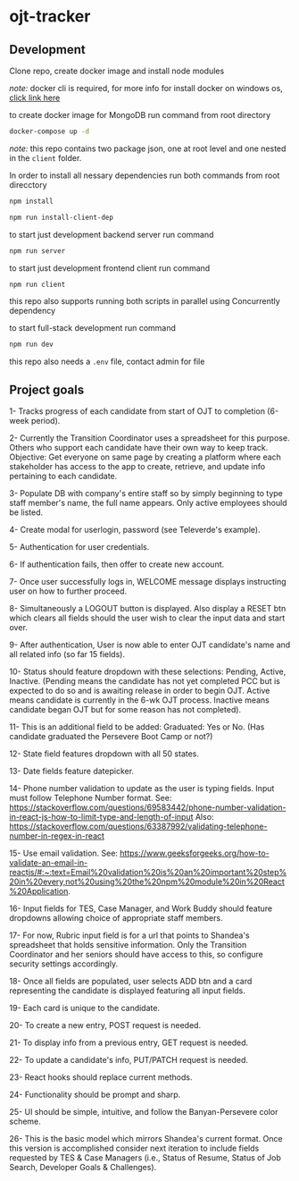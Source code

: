 # ojt-tracker

## Development

Clone repo, create docker image and install node modules

*note:* docker cli is required, for more info for install docker on windows os, [click link here](https://docs.docker.com/desktop/install/windows-install/)

to create docker image for MongoDB run command from root directory

```bash
docker-compose up -d
```

*note:* this repo contains two package json, one at root level and one nested in the `client` folder.

In order to install all nessary dependencies run both commands from root direcctory

```bash
npm install

npm run install-client-dep
```

to start just development backend server run command

```bash
npm run server
```

to start just development frontend client run command

```bash
npm run client
```

this repo also supports running both scripts in parallel using Concurrently dependency

to start full-stack development run command

```bash
npm run dev
```

this repo also needs a `.env` file, contact admin for file

## Project goals

1- Tracks progress of each candidate from start of OJT to completion (6-week period).

2- Currently the Transition Coordinator uses a spreadsheet for this purpose. Others who support each candidate have their own way to keep track. Objective: Get everyone on same page by creating a platform where each stakeholder has access to the app to create, retrieve, and update info pertaining to each candidate.

3- Populate DB with company's entire staff so by simply beginning to type staff member's name, the full name appears. Only active employees should be listed.

4- Create modal for userlogin, password (see Televerde's example).

5- Authentication for user credentials.

6- If authentication fails, then offer to create new account.

7- Once user successfully logs in, WELCOME message displays instructing user on how to further proceed.

8- Simultaneously a LOGOUT button is displayed. Also display a RESET btn which clears all fields should the user wish to clear the input data and start over.

9- After authentication, User is now able to enter OJT candidate's name and all related info (so far 15 fields).

10- Status should feature dropdown with these selections: Pending, Active, Inactive. (Pending means the candidate has not yet completed PCC but is expected to do so and is awaiting release in order to begin OJT. Active means candidate is currently in the 6-wk OJT process. Inactive means candidate began OJT but for some reason has not completed).

11- This is an additional field to be added: Graduated: Yes or No. (Has candidate graduated the Persevere Boot Camp or not?)

12- State field features dropdown with all 50 states.

13- Date fields feature datepicker.

14- Phone number validation to update as the user is typing fields. Input must follow Telephone Number format. See: https://stackoverflow.com/questions/69583442/phone-number-validation-in-react-js-how-to-limit-type-and-length-of-input Also: https://stackoverflow.com/questions/63387992/validating-telephone-number-in-regex-in-react

15- Use email validation. See: https://www.geeksforgeeks.org/how-to-validate-an-email-in-reactjs/#:~:text=Email%20validation%20is%20an%20important%20step%20in%20every,not%20using%20the%20npm%20module%20in%20React%20Application.

16- Input fields for TES, Case Manager, and Work Buddy should feature dropdowns allowing choice of appropriate staff members.

17- For now, Rubric input field is for a url that points to Shandea's spreadsheet that holds sensitive information. Only the Transition Coordinator and her seniors should have access to this, so configure security settings accordingly.

18- Once all fields are populated, user selects ADD btn and a card representing the candidate is displayed featuring all input fields.

19- Each card is unique to the candidate.

20- To create a new entry, POST request is needed.

21- To display info from a previous entry, GET request is needed.

22- To update a candidate's info, PUT/PATCH request is needed.

23- React hooks should replace current methods.

24- Functionality should be prompt and sharp.

25- UI should be simple, intuitive, and follow the Banyan-Persevere color scheme.

26- This is the basic model which mirrors Shandea's current format. Once this version is accomplished consider next iteration to include fields requested by TES & Case Managers (i.e., Status of Resume, Status of Job Search, Developer Goals & Challenges).

